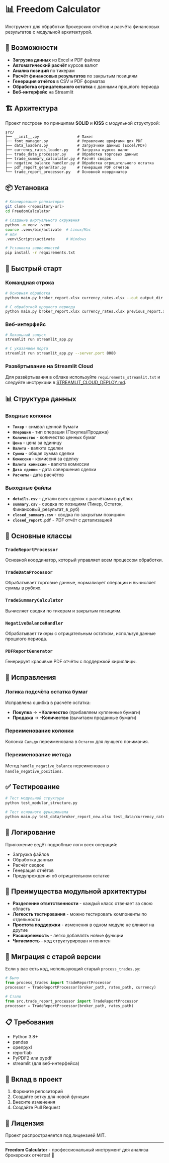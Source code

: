 # 📊 Freedom Calculator

Инструмент для обработки брокерских отчётов и расчёта финансовых результатов с модульной архитектурой.

## 🚀 Возможности

- **Загрузка данных** из Excel и PDF файлов
- **Автоматический расчёт** курсов валют
- **Анализ позиций** по тикерам
- **Расчёт финансовых результатов** по закрытым позициям
- **Генерация отчётов** в CSV и PDF форматах
- **Обработка отрицательного остатка** с данными прошлого периода
- **Веб-интерфейс** на Streamlit

## 🏗️ Архитектура

Проект построен по принципам **SOLID** и **KISS** с модульной структурой:

```
src/
├── __init__.py                 # Пакет
├── font_manager.py             # Управление шрифтами для PDF
├── data_loaders.py             # Загрузчики данных (Excel/PDF)
├── currency_rates_loader.py    # Загрузка курсов валют
├── trade_data_processor.py     # Обработка торговых данных
├── trade_summary_calculator.py # Расчёт сводок
├── negative_balance_handler.py # Обработка отрицательного остатка
├── pdf_report_generator.py     # Генерация PDF отчётов
└── trade_report_processor.py   # Основной координатор
```

## 📦 Установка

```bash
# Клонирование репозитория
git clone <repository-url>
cd FreedomCalculator

# Создание виртуального окружения
python -m venv .venv
source .venv/bin/activate  # Linux/Mac
# или
.venv\Scripts\activate     # Windows

# Установка зависимостей
pip install -r requirements.txt
```

## 🎯 Быстрый старт

### Командная строка

```bash
# Основная обработка
python main.py broker_report.xlsx currency_rates.xlsx --out output_dir

# С обработкой прошлого периода
python main.py broker_report.xlsx currency_rates.xlsx previous_report.xlsx --out output_dir
```

### Веб-интерфейс

```bash
# Локальный запуск
streamlit run streamlit_app.py

# С указанием порта
streamlit run streamlit_app.py --server.port 8080
```

### Развёртывание на Streamlit Cloud

Для развёртывания в облаке используйте `requirements_streamlit.txt` и следуйте инструкции в [STREAMLIT_CLOUD_DEPLOY.md](STREAMLIT_CLOUD_DEPLOY.md).

## 📊 Структура данных

### Входные колонки
- **`Тикер`** - символ ценной бумаги
- **`Операция`** - тип операции (Покупка/Продажа)
- **`Количество`** - количество ценных бумаг
- **`Цена`** - цена за единицу
- **`Валюта`** - валюта сделки
- **`Сумма`** - общая сумма сделки
- **`Комиссия`** - комиссия за сделку
- **`Валюта комиссии`** - валюта комиссии
- **`Дата сделки`** - дата совершения сделки
- **`Расчеты`** - дата расчётов

### Выходные файлы
- **`details.csv`** - детали всех сделок с расчётами в рублях
- **`summary.csv`** - сводка по позициям (Тикер, Остаток, Финансовый_результат_в_руб)
- **`closed_summary.csv`** - сводка по закрытым позициям
- **`closed_report.pdf`** - PDF отчёт с детализацией

## 🔧 Основные классы

### `TradeReportProcessor`
Основной координатор, который управляет всем процессом обработки.

### `TradeDataProcessor`
Обрабатывает торговые данные, нормализует операции и вычисляет суммы в рублях.

### `TradeSummaryCalculator`
Вычисляет сводки по тикерам и закрытым позициям.

### `NegativeBalanceHandler`
Обрабатывает тикеры с отрицательным остатком, используя данные прошлого периода.

### `PDFReportGenerator`
Генерирует красивые PDF отчёты с поддержкой кириллицы.

## 🐛 Исправления

### Логика подсчёта остатка бумаг
Исправлена ошибка в расчёте остатка:
- **Покупка** → **+Количество** (прибавляем купленные бумаги)
- **Продажа** → **-Количество** (вычитаем проданные бумаги)

### Переименование колонки
Колонка `Сальдо` переименована в `Остаток` для лучшего понимания.

### Переименование метода
Метод `handle_negative_balance` переименован в `handle_negative_positions`.

## ✅ Тестирование

```bash
# Тест модульной структуры
python test_modular_structure.py

# Тест основного функционала
python main.py test_data/broker_report_new.xlsx test_data/currency_rates.xlsx --out test_output
```

## 📝 Логирование

Приложение ведёт подробные логи всех операций:
- Загрузка файлов
- Обработка данных
- Расчёт сводок
- Генерация отчётов
- Предупреждения об отрицательном остатке

## 🚀 Преимущества модульной архитектуры

- **Разделение ответственности** - каждый класс отвечает за свою область
- **Легкость тестирования** - можно тестировать компоненты по отдельности
- **Простота поддержки** - изменения в одном модуле не влияют на другие
- **Расширяемость** - легко добавлять новые функции
- **Читаемость** - код структурирован и понятен

## 🔄 Миграция с старой версии

Если у вас есть код, использующий старый `process_trades.py`:

```python
# Было
from process_trades import TradeReportProcessor
processor = TradeReportProcessor(broker_path, rates_path, currency)

# Стало
from src.trade_report_processor import TradeReportProcessor
processor = TradeReportProcessor(broker_path, rates_path)
```

## 📋 Требования

- Python 3.8+
- pandas
- openpyxl
- reportlab
- PyPDF2 или pypdf
- streamlit (для веб-интерфейса)

## 🤝 Вклад в проект

1. Форкните репозиторий
2. Создайте ветку для новой функции
3. Внесите изменения
4. Создайте Pull Request

## 📄 Лицензия

Проект распространяется под лицензией MIT.

---

**Freedom Calculator** - профессиональный инструмент для анализа брокерских отчётов! 🚀